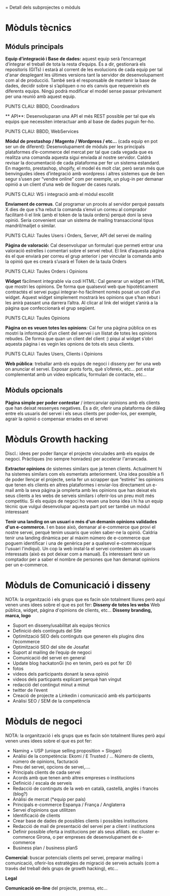= Detall dels subprojectes o mòduls

# Mòduls tècnics

## Móduls principals

**Equip d’integració i Base de dades:** aquest equip serà l’encarregat d’integrar el treball de tota la resta d’equips. És a dir, gestionarà els repositoris (GITs) i estarà al corrent de les evolucions de cada equip per tal d'anar desplegant les últimes versions tant la servidor de desenvolupament com al de producció.
També serà el responsable de mantenir la base de dades, decidir sobre si s’apliquen o no els canvis que requereixin els diferents equips. Ningú podrà modificar el model sense passar prèviament per una reunió amb aquest equip. 

PUNTS CLAU: BBDD, Coordinadors

** API**: Desenvoluparan una API el més REST possible per tal que els equips que necessiten interactuar amb al base de dades puguin fer-ho.

PUNTS CLAU: BBDD, WebServices

**Módul de prestashop / Magento / Wordpress / etc…** (cada equip en pot ser un de diferent): Desenvolupament de mòduls per les principals plataformes d’e-commerce del mercat per tal que cada vegada que es realitza una comanda aquesta sigui enviada al nostre servidor. Caldrà revisar la documentació de cada plataforma per fer un sistema estandard. En magento, prestashop, shopify, el model és molt clar, però seran més que benvingudes idees d’integració amb wordpress i altres sistemes que de ben segur s’usen per “vendre online” com per exemple, un plug-in per demanar opinió a un client d’una web de lloguer de cases rurals.

PUNTS CLAU: WS i integració amb el mòdul escollit

**Enviament de correus**. Cal programar un procés al servidor perquè passats X dies de que s’ha rebut la comanda s’envií un correu al comprador facilitant-li el link (amb el token de la taula orders) perquè doni la seva opinió. Seria convenient usar un sistema de mailing transaccional tipus mandril/mailjet o similar.

PUNTS CLAU: Taules Users i Orders, Server, API del servei de mailing


**Pàgina de valoració:** Cal desenvolupar un formulari que permeti entrar una valoració estrelles i comentari sobre el servei rebut. El link d’aquesta pàgina és el que enviarà per correu el grup anterior i per vincular la comanda amb la opinió que es crearà s’usarà el Token de la taula Orders

PUNTS CLAU: Taules Orders i Opinions


**Widget** fàcilment integrable via codi HTML: Cal generar un widget en HTML que mostri les opinions. De forma que qualsevol web que hipotèticament contractés el servei pugui integrar-ho fàcilment només posat un codi d’un widget. Aquest widget simplement mostrarà les opinions que s’han rebut i les anirà passant una darrera l’altra. Al clicar al link del widget s’anirà a la pàgina que confeccionarà el grup següent.

PUNTS CLAU: Taules Opinions


**Pàgina on es veuen totes les opinions**: Cal fer una pàgina pública on es mostri la informació d’un client del servei i un llistat de totes les opinions rebudes. De forma que quan un client del client :) piqui al widget s’obri aquesta pàgina i es vegin les opnions de tots els seus clients.

PUNTS CLAU: Taules Users, Clients i Opinions

**Web pública**: treballar amb els equips de negoci i disseny per fer una web on anunciar el servei. Exposar punts forts, què s’ofereix, etc… pot estar complementat amb un video explicatiu, formulari de contacte, etc...


## Mòduls opcionals

**Pàgina simple per poder contestar** / intercanviar opinions amb els clients que han deixat ressenyes negatives. És a dir, oferir una plataforma de diàleg entre els usuaris del servei i els seus clients per poder-los, per exemple, agrair la opinió o compensar errades en el servei



# Mòduls Growth hacking

Discl.: idees per poder llançar el projecte vinculades amb els equips de negoci. Pràctiques (no sempre honrades) per accelerar l'arrancada.

**Extractor opinions** de sistemes similars que ja tenen clients. Actualment hi ha sistemes similars com els esmentats anteriorment. Una idea possible a fi de poder llençar el projecte, seria fer un scrapper que “estirés” les opinions que tenen els clients en altres plataformes i enviar-los directament un e-mail amb la seva pàgina ja omplerta amb les opinions que han deixat els seus clients a les webs de serveis similars i oferir-los un preu molt més competitiu. Si els equips de negoci ho veuen una bona idea i hi ha un equip tècnic que vulgui desenvolupar aquesta part pot ser també un mòdul interessant

**Tenir una landing on un usuari o més d'un demanin opinions validades d'un e-commerce.** I en base això, demanar al e-commerce que provi el nostre servei, perquè tenim usuaris que volen saber-ne la opinió. Caldria tenir una landing dinàmica per al màxim número de e-commerce que poguem identificar i una de genèrica per a qualsevol e-commece(que l'usuari l'indiqui). Un cop la web instal·la el servei contestem als usuaris interessats (això es pot deixar com a manual). És interessant tenir un comptador per a saber el nombre de persones que han demanat opinions per un e-commerce.



# Mòduls de Comunicació i disseny
NOTA: la organització i els grups que es facin són totalment lliures però aquí venen unes idees sobre el que es pot fer:
**Disseny de totes les webs** Web pública, widget, pàgina d'opinions de clients, etc...
**Disseny branding, marca, logo**
- Suport en disseny/usabilitat als equips tècnics
- Definició dels continguts del Site
- Optimització SEO dels continguts que generen els plugins dins l’ecommerce
- Optimització SEO del site de Josafat
- Suport al mailing de l’equip de negoci
- Comunicació del servei en general
- Update blog hackatonGi (no en tenim, però es pot fer :D)
- fotos
- videos dels participants donant la seva opinió
- videos dels particpants explicant perquè han vingut
- redacció del contingut minut a minut
- twitter de l’event
- Creació de projecte a Linkedin i comunicació amb els participants
- Anàlisi SEO / SEM de la competència


# Mòduls de negoci
NOTA: la organització i els grups que es facin són totalment lliures però aquí venen unes idees sobre el que es pot fer:

- Naming + USP (unique selling proposition = Slogan)
- Anàlisi de la competència: Ekomi / E Trusted / … Número de clients, número de opinions, facturació
- Preu del servei, opcions de servei,....
- Principals clients de cada servei
- Acords amb que tenen amb altres empreses o institucions
- Definició / escala de serveis
- Redacció de continguts de la web en català, castellà, anglès i francès (blog?)
- Anàlisi de mercat (*equip per país)
- Principals e-commerce Espanya / França / Anglaterra
- Servei d’opinions que utilitzen
- Identificació de clients
- Crear base de dades de possibles clients i possibles institucions
- Redacció de mail de presentació del servei per a client i institucions
- Definir possible oferta a institucions per als seus afiliats. ex: cluster e-commerce Girona, o per empreses de desenvolupament de e-commerce
- Business plan / business planS



**Comercial**: buscar potencials clients pel servei, preparar mailing i comunicació, oferir-los estratègies de migració de serveis actuals (com a través del treball dels grups de growth hacking), etc...

**Legal**

**Comunicació on-line** del projecte, premsa, etc...


